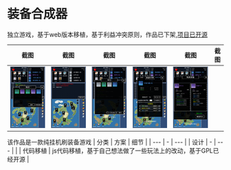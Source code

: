 # 装备合成器
独立游戏，基于web版本移植，基于利益冲突原则，作品已下架,<a href="https://github.com/zwluoqi/TextEquip">项目已开源</a>


| 截图 | 截图 | 截图 | 截图 | 截图 | 截图 |
| --- | - | --- | --- | - | --- |
| ![](0.PNG) | ![](1.PNG) | ![](2.PNG) | ![](3.PNG) | ![](4.PNG) |


该作品是一款纯挂机刷装备游戏
| 分类 | 方案 | 细节 |
| --- | - | --- |
| 设计 | - | --- |
|  | 代码移植 | js代码移植，基于自己想法做了一些玩法上的改动，基于GPL已经开源 |
